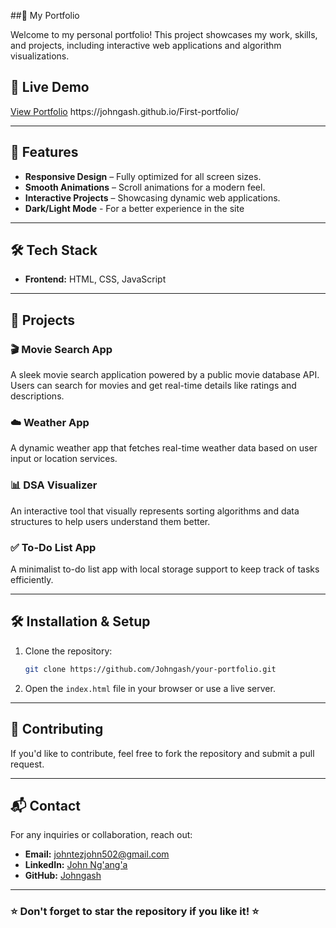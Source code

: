 ##🌟 My Portfolio

Welcome to my personal portfolio! This project showcases my work, skills, and projects, including interactive web applications and algorithm visualizations.

## 🚀 Live Demo

[View Portfolio](#) https\://johngash.github.io/First-portfolio/

---

## 📌 Features

- **Responsive Design** – Fully optimized for all screen sizes.
- **Smooth Animations** – Scroll animations for a modern feel.
- **Interactive Projects** – Showcasing dynamic web applications.
- **Dark/Light Mode** - For a better experience in the site

---

## 🛠️ Tech Stack

- **Frontend:** HTML, CSS, JavaScript

---

## 📂 Projects

### 🎬 Movie Search App

A sleek movie search application powered by a public movie database API. Users can search for movies and get real-time details like ratings and descriptions.

### ☁️ Weather App

A dynamic weather app that fetches real-time weather data based on user input or location services.

### 📊 DSA Visualizer

An interactive tool that visually represents sorting algorithms and data structures to help users understand them better.

### ✅ To-Do List App

A minimalist to-do list app with local storage support to keep track of tasks efficiently.

---

## 🛠 Installation & Setup

1. Clone the repository:
   ```sh
   git clone https://github.com/Johngash/your-portfolio.git
   ```
2. Open the `index.html` file in your browser or use a live server.

---

## 🤝 Contributing

If you'd like to contribute, feel free to fork the repository and submit a pull request.

---

## 📬 Contact

For any inquiries or collaboration, reach out:

- **Email:** [johntezjohn502@gmail.com](mailto\:johntezjohn502@gmail.com)
- **LinkedIn:** [John Ng'ang'a](https://www.linkedin.com/in/john-ng-ang-a-9142382aa/)
- **GitHub:** [Johngash](https://github.com/Johngash)

---

### ⭐ Don't forget to star the repository if you like it! ⭐

